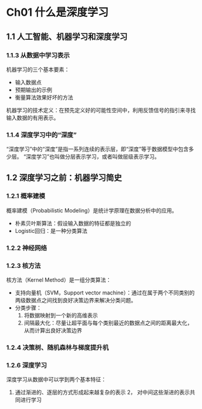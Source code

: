 # Ch01 什么是深度学习

## 1.1 人工智能、机器学习和深度学习

### 1.1.3 从数据中学习表示

机器学习的三个基本要素：
- 输入数据点
- 预期输出的示例
- 衡量算法效果好坏的方法

机器学习的技术定义：在预先定义好的可能性空间中，利用反馈信号的指引来寻找输入数据的有用表示。

### 1.1.4 深度学习中的“深度”

“深度学习”中的“深度”是指一系列连续的表示层，即“深度”等于数据模型中包含多少层。
“深度学习”也叫做分层表示学习，或者叫做层级表示学习。

## 1.2 深度学习之前：机器学习简史

### 1.2.1 概率建模
概率建模（Probabilistic Modeling）是统计学原理在数据分析中的应用。
- 朴素贝叶斯算法：假设输入数据的特征都是独立的
- Logistic回归：是一种分类算法

### 1.2.2 神经网络

### 1.2.3 核方法

核方法（Kernel Method）是一组分类算法：
- 支持向量机（SVM，Support vector machine）：通过在属于两个不同类别的两级数据点之间找到良好决策边界来解决分类问题。
- 分类步骤：
    1. 将数据映射到一个新的高维表示
    2. 间隔最大化：尽量让超平面与每个类别最近的数据点之间的距离最大化，从而计算出良好决策边界
    
### 1.2.4 决策树、随机森林与梯度提升机

### 1.2.6 深度学习

深度学习从数据中可以学到两个基本特征：
1. 通过渐进的、逐层的方式形成起来越复杂的表示
2， 对中间这些渐进的表示共同进行学习    